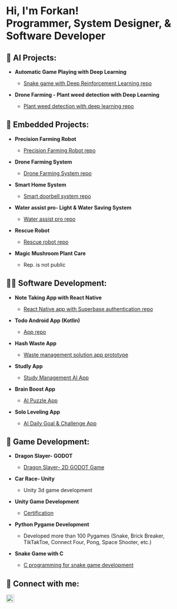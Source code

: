 <h1>Hi, I'm Forkan! <br/><a>Programmer</a>, <a>System Designer</a>, <a> & Software Developer</a></h1>

<h2>🤖 AI Projects:</h2>

- <b>Automatic Game Playing with Deep Learning</b>
  - [Snake game with Deep Reinforcement Learning repo](https://github.com/Forkan01/Automatic-Game-Playing-with-DL--Autonomous-Sys.-B)

- <b>Drone Farming - Plant weed detection with Deep Learning</b>
  - [Plant weed detection with deep learning repo](https://github.com/Forkan01/Autonomous-Systems-B-Lab_Group-D)

<h2>🦾 Embedded Projects:</h2>

- <b>Precision Farming Robot</b>
  - [Precision Farming Robot repo](https://github.com/Neaz145126/Team-4)
 
- <b>Drone Farming System</b>
  - [Drone Farming System repo](https://github.com/Forkan01/Autonomous-Systems-B-Lab_Group-D)

- <b>Smart Home System</b>
  - [Smart doorbell system repo](https://github.com/Sahat-fahim/Micro-controller-Lab-HSHL)

- <b>Water assist pro- Light & Water Saving System</b>
  - [Water assist pro repo](https://github.com/Shihab-007/Water-Assist-Pro-AVR-ATMEGA128A)

- <b>Rescue Robot</b>
  - [Rescue robot repo](https://github.com/MdLimonapu/RescueMe)
 
- <b>Magic Mushroom Plant Care</b>
  - Rep. is not public
 
<h2>👨‍💻 Software Development:</h2>

- <b>Note Taking App with React Native</b>
  - [React Native app with Superbase authentication repo](https://github.com/Forkan01/Note-Taking-App-with-React-Native)
 
- <b>Todo Android App (Kotlin)</b>
  - [App repo](https://github.com/Forkan01/Todo-App-Android-Kotlin)

- <b>Hash Waste App</b>
  - [Waste management solution app prototype](https://www.figma.com/proto/bT3gbhqR7tq4VoksDBTshy?type=design&node-id=0-1&mode=design&t=2V5mn2LQvTdTZl3x-6)

- <b>Studly App</b>
  - [Study Management AI App](https://studly-everything-student-needs.lovable.app/)

- <b>Brain Boost App</b>
  - [AI Puzzle App](https://brainboost.lovable.app)

- <b>Solo Leveling App</b>
  - [AI Daily Goal & Challenge App](https://quest-for-life-ai.lovable.app/)
 
<h2>🎲 Game Development:</h2>

- <b>Dragon Slayer- GODOT</b>
  - [Dragon Slayer- 2D GODOT Game](https://github.com/Forkan01/Dragon-Slayer-GODOT)

- <b>Car Race- Unity</b>
  - Unity 3d game development

- <b>Unity Game Development</b>
  - [Certification](https://acrobat.adobe.com/link/review?uri=urn%3Aaaid%3Ascds%3AUS%3A4b68af34-0865-326b-aa5e-2dff4059e2ab)
 
- <b>Python Pygame Development</b>
  - Developed more than 100 Pygames (Snake, Brick Breaker, TikTakToe, Connect Four, Pong, Space Shooter, etc.)
 
- <b>Snake Game with C</b>
  - [C programming for snake game development](https://github.com/Forkan01/SnakeGame-with-C_CS2)

<h2> 🤳 Connect with me:</h2>

[<img align="left" alt="Forkan | LinkedIn" width="22px" src="https://cdn.jsdelivr.net/npm/simple-icons@v3/icons/linkedin.svg" />][linkedin]

[linkedin]: https://www.linkedin.com/in/forkan02/

<!--
s a ✨ _special_ ✨ repository because its `README.md` (this file) appears on your GitHub profile.

Here are some ideas to get you started:

- 🔭 I’m currently working on ...
- 🌱 I’m currently learning ...
- 👯 I’m looking to collaborate on ...
- 🤔 I’m looking for help with ...
- 💬 Ask me about ...
- 📫 How to reach me: ...
- 😄 Pronouns: ...
- ⚡ Fun fact: ...
-->
